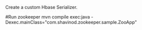 Create a custom Hbase Serializer.

#Run zookeeper 
mvn compile exec:java -Dexec.mainClass="com.shavinod.zookeeper.sample.ZooApp"